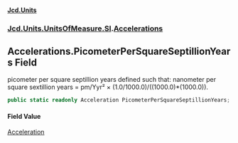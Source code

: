 #### [Jcd.Units](index.md 'index')
### [Jcd.Units.UnitsOfMeasure.SI](Jcd.Units.UnitsOfMeasure.SI.md 'Jcd.Units.UnitsOfMeasure.SI').[Accelerations](Accelerations.md 'Jcd.Units.UnitsOfMeasure.SI.Accelerations')

## Accelerations.PicometerPerSquareSeptillionYears Field

picometer per square septillion years defined such that: nanometer per square sextillion years = pm/Yyr² × (1.0/1000.0)/((1000.0)*(1000.0)).

```csharp
public static readonly Acceleration PicometerPerSquareSeptillionYears;
```

#### Field Value
[Acceleration](Acceleration.md 'Jcd.Units.UnitTypes.Acceleration')